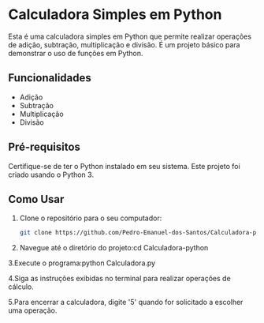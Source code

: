 # Calculadora Simples em Python

Esta é uma calculadora simples em Python que permite realizar operações de adição, subtração, multiplicação e divisão. É um projeto básico para demonstrar o uso de funções em Python.

## Funcionalidades

- Adição
- Subtração
- Multiplicação
- Divisão

## Pré-requisitos

Certifique-se de ter o Python instalado em seu sistema. Este projeto foi criado usando o Python 3.

## Como Usar

1. Clone o repositório para o seu computador:

   ```bash
   git clone https://github.com/Pedro-Emanuel-dos-Santos/Calculadora-py.git

2. Navegue até o diretório do projeto:cd Calculadora-python

3.Execute o programa:python Calculadora.py

4.Siga as instruções exibidas no terminal para realizar operações de cálculo.

5.Para encerrar a calculadora, digite '5' quando for solicitado a escolher uma operação.
